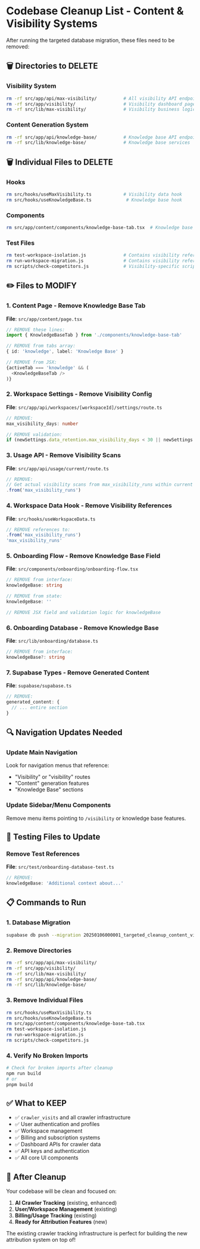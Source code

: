# Codebase Cleanup List - Content & Visibility Systems

After running the targeted database migration, these files need to be removed:

## 🗑️ **Directories to DELETE**

### **Visibility System**
```bash
rm -rf src/app/api/max-visibility/          # All visibility API endpoints
rm -rf src/app/visibility/                  # Visibility dashboard pages
rm -rf src/lib/max-visibility/              # Visibility business logic
```

### **Content Generation System**
```bash
rm -rf src/app/api/knowledge-base/          # Knowledge base API endpoints
rm -rf src/lib/knowledge-base/              # Knowledge base services
```

## 🗑️ **Individual Files to DELETE**

### **Hooks**
```bash
rm src/hooks/useMaxVisibility.ts            # Visibility data hook
rm src/hooks/useKnowledgeBase.ts             # Knowledge base hook
```

### **Components**
```bash
rm src/app/content/components/knowledge-base-tab.tsx  # Knowledge base tab
```

### **Test Files**
```bash
rm test-workspace-isolation.js              # Contains visibility references
rm run-workspace-migration.js               # Contains visibility references  
rm scripts/check-competitors.js             # Visibility-specific script
```

## ✏️ **Files to MODIFY**

### **1. Content Page - Remove Knowledge Base Tab**
**File**: `src/app/content/page.tsx`
```typescript
// REMOVE these lines:
import { KnowledgeBaseTab } from './components/knowledge-base-tab'

// REMOVE from tabs array:
{ id: 'knowledge', label: 'Knowledge Base' }

// REMOVE from JSX:
{activeTab === 'knowledge' && (
  <KnowledgeBaseTab />
)}
```

### **2. Workspace Settings - Remove Visibility Config**
**File**: `src/app/api/workspaces/[workspaceId]/settings/route.ts`
```typescript
// REMOVE:
max_visibility_days: number

// REMOVE validation:
if (newSettings.data_retention.max_visibility_days < 30 || newSettings.data_retention.max_visibility_days > 730) {
```

### **3. Usage API - Remove Visibility Scans**
**File**: `src/app/api/usage/current/route.ts`
```typescript
// REMOVE:
// Get actual visibility scans from max_visibility_runs within current billing period
.from('max_visibility_runs')
```

### **4. Workspace Data Hook - Remove Visibility References**
**File**: `src/hooks/useWorkspaceData.ts`
```typescript
// REMOVE references to:
.from('max_visibility_runs')
'max_visibility_runs'
```

### **5. Onboarding Flow - Remove Knowledge Base Field**
**File**: `src/components/onboarding/onboarding-flow.tsx`
```typescript
// REMOVE from interface:
knowledgeBase: string

// REMOVE from state:
knowledgeBase: ''

// REMOVE JSX field and validation logic for knowledgeBase
```

### **6. Onboarding Database - Remove Knowledge Base**
**File**: `src/lib/onboarding/database.ts`
```typescript
// REMOVE from interface:
knowledgeBase?: string
```

### **7. Supabase Types - Remove Generated Content**
**File**: `supabase/supabase.ts`
```typescript
// REMOVE:
generated_content: {
  // ... entire section
}
```

## 🔍 **Navigation Updates Needed**

### **Update Main Navigation**
Look for navigation menus that reference:
- "Visibility" or "visibility" routes
- "Content" generation features
- "Knowledge Base" sections

### **Update Sidebar/Menu Components**
Remove menu items pointing to `/visibility` or knowledge base features.

## 🧪 **Testing Files to Update**

### **Remove Test References**
**File**: `src/test/onboarding-database-test.ts`
```typescript
// REMOVE:
knowledgeBase: 'Additional context about...'
```

## 📋 **Commands to Run**

### **1. Database Migration**
```bash
supabase db push --migration 20250106000001_targeted_cleanup_content_visibility.sql
```

### **2. Remove Directories**
```bash
rm -rf src/app/api/max-visibility/
rm -rf src/app/visibility/ 
rm -rf src/lib/max-visibility/
rm -rf src/app/api/knowledge-base/
rm -rf src/lib/knowledge-base/
```

### **3. Remove Individual Files**
```bash
rm src/hooks/useMaxVisibility.ts
rm src/hooks/useKnowledgeBase.ts
rm src/app/content/components/knowledge-base-tab.tsx
rm test-workspace-isolation.js
rm run-workspace-migration.js
rm scripts/check-competitors.js
```

### **4. Verify No Broken Imports**
```bash
# Check for broken imports after cleanup
npm run build
# or
pnpm build
```

## ✅ **What to KEEP**

- ✅ `crawler_visits` and all crawler infrastructure
- ✅ User authentication and profiles
- ✅ Workspace management
- ✅ Billing and subscription systems
- ✅ Dashboard APIs for crawler data
- ✅ API keys and authentication
- ✅ All core UI components

## 🎯 **After Cleanup**

Your codebase will be clean and focused on:
1. **AI Crawler Tracking** (existing, enhanced)
2. **User/Workspace Management** (existing)
3. **Billing/Usage Tracking** (existing)
4. **Ready for Attribution Features** (new)

The existing crawler tracking infrastructure is perfect for building the new attribution system on top of! 